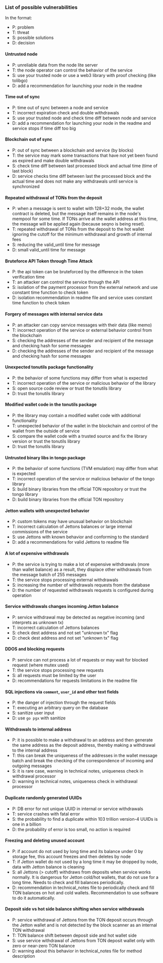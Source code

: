 ### List of possible vulnerabilities
In the format:
- P: problem
- T: threat
- S: possible solutions
- D: decision

#### Untrusted node
- P: unreliable data from the node lite server
- T: the node operator can control the behavior of the service
- S: use your trusted node or use a web3 library with proof checking (like tolibgo)
- D: add a recommendation for launching your node in the readme

#### Time out of sync
- P: time out of sync between a node and service
- T: incorrect expiration check and double withdrawals
- S: use your trusted node and check time diff between node and service
- D: add a recommendation for launching your node in the readme and service stops if time diff too big

#### Blockchain out of sync
- P: out of sync between a blockchain and service (by blocks)
- T: the service may mark some transactions that have not yet been found as expired and make double withdrawals
- S: check time diff between last processed block and actual time (time of last block)
- D: service checks time diff between last the processed block and the actual time and does not make any withdrawals until service is synchronized

#### Repeated withdrawal of TONs from the deposit
- P: when a message is sent to wallet with 128+32 mode, the wallet contract is deleted, but the message itself remains in the node's mempool for some time. 
If TONs arrive at the wallet address at this time, the message will be applied again (because seqno is being reset).
- T: repeated withdrawal of TONs from the deposit to the hot wallet ignoring the cutoff for the minimum withdrawal and growth of internal fees
- S: reducing the valid_until time for message
- D: small valid_until time for message

#### Bruteforce API Token through Time Attack
- P: the api token can be bruteforced by the difference in the token verification time
- T: an attacker can control the service through the API
- S: isolation of the payment processor from the external network and use constant time function to check token 
- D: isolation recommendation in readme file and service uses constant time function to check token

#### Forgery of messages with internal service data
- P: an attacker can copy service messages with their data (like memo)
- T: incorrect operation of the service or external behavior control from the blockchain
- S: checking the addresses of the sender and recipient of the message and checking hash for some messages
- D: checking the addresses of the sender and recipient of the message and checking hash for some messages

#### Unexpected tonutils package functionality
- P: the behavior of some functions may differ from what is expected
- T: incorrect operation of the service or malicious behavior of the library
- S: open source code review or trust the tonutils library
- D: trust the tonutils library

#### Modified wallet code in the tonutils package
- P: the library may contain a modified wallet code with additional functionality
- T: unexpected behavior of the wallet in the blockchain and control of the wallet from the outside of service
- S: compare the wallet code with a trusted source and fix the library version or trust the tonutils library
- D: trust the tonutils library

#### Untrusted binary libs in tongo package
- P: the behavior of some functions (TVM emulation) may differ from what is expected
- T: incorrect operation of the service or malicious behavior of the tongo library
- S: build binary libraries from the official TON repository or trust the tongo library
- D: build binary libraries from the official TON repository

#### Jetton wallets with unexpected behavior
- P: custom tokens may have unusual behavior on blockchain
- T: incorrect calculation of Jettons balances or large internal commissions of the service
- S: use Jettons with known behavior and conforming to the standard
- D: add a recommendations for valid Jettons to readme file

#### A lot of expensive withdrawals
- P: the service is trying to make a lot of expensive withdrawals (more than wallet balance) as a result, they displace other withdrawals from the message batch of 255 messages
- T: the service stops processing external withdrawals
- S: increasing the number of withdrawals requests from the database
- D: the number of requested withdrawals requests is configured during operation

#### Service withdrawals changes incoming Jetton balance
- P: service withdrawal may be detected as negative incoming (and interprets as unknown tx)
- T: incorrect calculation of Jettons balances
- S: check dest address and not set "unknown tx" flag 
- D: check dest address and not set "unknown tx" flag 

#### DDOS and blocking requests
- P: service can not process a lot of requests or may wait for blocked request (where mutex used)
- T: the service stops processing new requests
- S: all requests must be limited by the user
- D: recommendations for requests limitations in the readme file

#### SQL injections via `comment`, `user_id` and other text fields
- P: the danger of injection through the request fields
- T: executing an arbitrary query on the database
- S: sanitize user input
- D: use `go pgx` with sanitize

#### Withdrawals to internal address
- P: it is possible to make a withdrawal to an address and then generate the same address as the deposit address, 
     thereby making a withdrawal to the internal address
- T: this can break the uniqueness of the addresses in the wallet message batch and break the checking 
     of the correspondence of incoming and outgoing messages
- S: it is rare case, warning in technical notes, uniqueness check in withdrawal processor
- D: warning in technical notes, uniqueness check in withdrawal processor

#### Duplicate randomly generated UUIDs
- P: DB error for not unique UUID in internal or service withdrawals
- T: service crashes with fatal error
- S: the probability to find a duplicate within 103 trillion version-4 UUIDs is one in a billion
- D: the probability of error is too small, no action is required

#### Freezing and deleting unused account
- P: if account do not used by long time and its balance under 0 by storage fee, this account 
     freezes and then deletes by node
- T: if Jetton wallet do not used by a long time it may be dropped by node, data with Jetton balance is cleaning
- S: all Jettons (> cutoff) withdraws from deposits when service works normally. 
     It is dangerous for Jetton cold/hot wallets, that do not use for a long time.
     Needs to check and fill balances periodically. 
- D: recommendation in technical_notes file to periodically check and fill TON balances on hot and cold wallets.
     Recommendation to use software to do it automatically.

#### Deposit side vs hot side balance shifting when service withdrawals
- P: service withdrawal of Jettons from the TON deposit occurs through the Jetton wallet and is not detected by the 
     block scanner as an internal TON withdrawal
- T: TON balance shift between deposit side and hot wallet side
- S: use service withdrawal of Jettons from TON deposit wallet only with zero or near-zero TON balance
- D: warning about this behavior in technical_notes file for method description